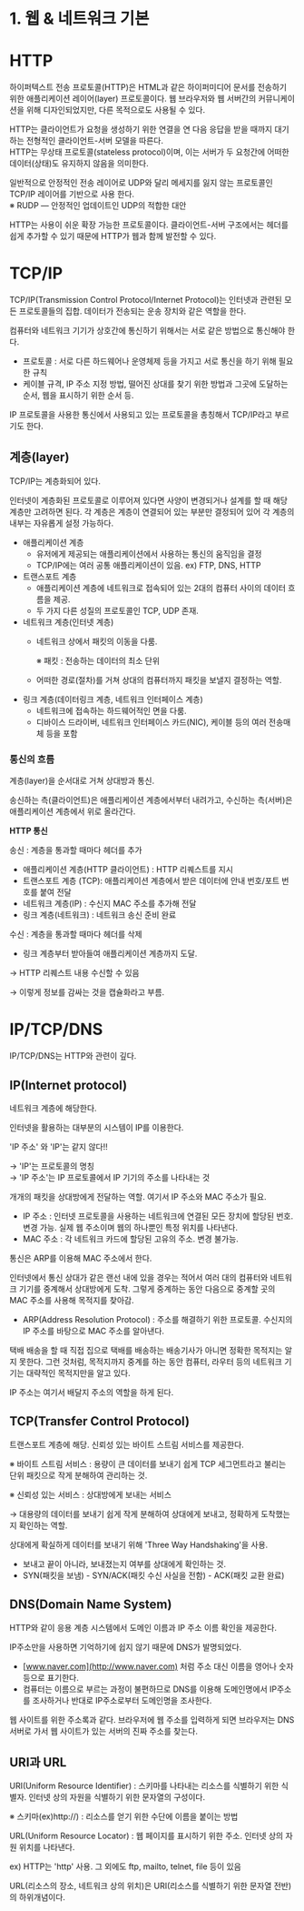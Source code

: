# 1. 웹 & 네트워크 기본

# HTTP

하이퍼텍스트 전송 프로토콜(HTTP)은 HTML과 같은 하이퍼미디어 문서를 전송하기 위한 애플리케이션 레이어(layer) 프로토콜이다. 웹 브라우저와 웹 서버간의 커뮤니케이션을 위해 디자인되었지만, 다른 목적으로도 사용될 수 있다.    

HTTP는 클라이언트가 요청을 생성하기 위한 연결을 연 다음 응답을 받을 때까지 대기하는 전형적인 클라이언트-서버 모델을 따른다.    
HTTP는 무상태 프로토콜(stateless protocol)이며, 이는 서버가 두 요청간에 어떠한 데이터(상태)도 유지하지 않음을 의미한다.    

일반적으로 안정적인 전송 레이어로 UDP와 달리 메세지를 잃지 않는 프로토콜인 TCP/IP 레이어를 기반으로 사용 한다.   
※ RUDP — 안정적인 업데이트인 UDP의 적합한 대안   

HTTP는 사용이 쉬운 확장 가능한 프로토콜이다. 클라이언트-서버 구조에서는 헤더를 쉽게 추가할 수 있기 때문에 HTTP가 웹과 함께 발전할 수 있다. 



# TCP/IP

TCP/IP(Transmission Control Protocol/Internet Protocol)는 인터넷과 관련된 모든 프로토콜들의 집합. 데이터가 전송되는 운송 장치와 같은 역할을 한다. 

컴퓨터와 네트워크 기기가 상호간에 통신하기 위해서는 서로 같은 방법으로 통신해야 한다.

- 프로토콜 : 서로 다른 하드웨어나 운영체제 등을 가지고 서로 통신을 하기 위해 필요한 규칙
- 케이블 규격, IP 주소 지정 방법, 떨어진 상대를 찾기 위한 방법과 그곳에 도달하는 순서, 웹을 표시하기 위한 순서 등.

IP 프로토콜을 사용한 통신에서 사용되고 있는 프로토콜을 총칭해서 TCP/IP라고 부르기도 한다.



## 계층(layer)

TCP/IP는 계층화되어 있다. 

인터넷이 계층화된 프로토콜로 이루어져 있다면 사양이 변경되거나 설계를 할 때 해당 계층만 고려하면 된다. 각 계층은 계층이 연결되어 있는 부분만 결정되어 있어 각 계층의 내부는 자유롭게 설정 가능하다. 

- 애플리케이션 계층
    - 유저에게 제공되는 애플리케이션에서 사용하는 통신의 움직임을 결정
    - TCP/IP에는 여러 공통 애플리케이션이 있음. ex) FTP, DNS, HTTP
- 트랜스포트 계층
    - 애플리케이션 계층에 네트워크로 접속되어 있는 2대의 컴퓨터 사이의 데이터 흐름을 제공.
    - 두 가지 다른 성질의 프로토콜인 TCP, UDP 존재.
- 네트워크 계층(인터넷 계층)
    - 네트워크 상에서 패킷의 이동을 다룸.

        ※ 패킷 : 전송하는 데이터의 최소 단위

    - 어떠한 경로(절차)를 거쳐 상대의 컴퓨터까지 패킷을 보낼지 결정하는 역할.
- 링크 계층(데이터링크 계층, 네트워크 인터페이스 계층)
    - 네트워크에 접속하는 하드웨어적인 면을 다룸.
    - 디바이스 드라이버, 네트워크 인터페이스 카드(NIC), 케이블 등의 여러 전송매체 등을 포함


### 통신의 흐름

계층(layer)을 순서대로 거쳐 상대방과 통신.

송신하는 측(클라이언트)은 애플리케이션 계층에서부터 내려가고, 수신하는 측(서버)은 애플리케이션 계층에서 위로 올라간다.



**HTTP 통신**

송신 : 계층을 통과할 때마다 헤더를 추가

- 애플리케이션 계층(HTTP 클라이언트) : HTTP 리퀘스트를 지시
- 트랜스포트 계층 (TCP): 애플리케이션 계층에서 받은 데이터에 안내 번호/포트 번호를 붙여 전달
- 네트워크 계층(IP) : 수신지 MAC 주소를 추가해 전달
- 링크 계층(네트워크) : 네트워크 송신 준비 완료

수신 : 계층을 통과할 때마다 헤더를 삭제

- 링크 계층부터 받아들여 애플리케이션 계층까지 도달.

→ HTTP 리퀘스트 내용 수신할 수 있음

→ 이렇게 정보를 감싸는 것을 캡슐화라고 부름.



# IP/TCP/DNS

IP/TCP/DNS는 HTTP와 관련이 깊다.   


## IP(Internet protocol)

네트워크 계층에 해당한다.

인터넷을 활용하는 대부분의 시스템이 IP를 이용한다.

'IP 주소' 와 'IP'는 같지 않다!!

→ 'IP'는 프로토콜의 명칭   
→ 'IP 주소'는 IP 프로토콜에서 IP 기기의 주소를 나타내는 것

개개의 패킷을 상대방에게 전달하는 역할. 여기서 IP 주소와 MAC 주소가 필요.

- IP 주소 : 인터넷 프로토콜을 사용하는 네트워크에 연결된 모든 장치에 할당된 번호. 변경 가능.
            실제 웹 주소이며 웹의 하나뿐인 특정 위치를 나타낸다. 
- MAC 주소 : 각 네트워크 카드에 할당된 고유의 주소. 변경 불가능.

통신은 ARP를 이용해 MAC 주소에서 한다.

인터넷에서 통신 상대가 같은 랜선 내에 있을 경우는 적어서 여러 대의 컴퓨터와 네트워크 기기를 중계해서 상대방에게 도착. 그렇게 중계하는 동안 다음으로 중계할 곳의 MAC 주소를 사용해 목적지를 찾아감.

- ARP(Address Resolution Protocol) : 주소를 해결하기 위한 프로토콜. 수신지의 IP 주소를 바탕으로 MAC 주소를 알아낸다.

택배 배송을 할 때 직접 집으로 택배를 배송하는 배송기사가 아니면 정확한 목적지는 알지 못한다. 그런 것처럼, 목적지까지 중계를 하는 동안 컴퓨터, 라우터 등의 네트워크 기기는 대략적인 목적지만을 알고 있다.  

IP 주소는 여기서 배달지 주소의 역할을 하게 된다. 



## TCP(Transfer Control Protocol)

트랜스포트 계층에 해당. 신뢰성 있는 바이트 스트림 서비스를 제공한다.    

※ 바이트 스트림 서비스 : 용량이 큰 데이터를 보내기 쉽게 TCP 세그먼트라고 불리는 단위 패킷으로 작게 분해하여 관리하는 것.

※ 신뢰성 있는 서비스 : 상대방에게 보내는 서비스

→ 대용량의 데이터를 보내기 쉽게 작게 분해하여 상대에게 보내고, 정확하게 도착했는지 확인하는 역할.

상대에게 확실하게 데이터를 보내기 위해 'Three Way Handshaking'을 사용.

- 보내고 끝이 아니라, 보내졌는지 여부를 상대에게 확인하는 것.
- SYN(패킷을 보냄) - SYN/ACK(패킷 수신 사실을 전함) - ACK(패킷 교환 완료)



## DNS(Domain Name System)


HTTP와 같이 응용 계층 시스템에서 도메인 이름과 IP 주소 이름 확인을 제공한다. 

IP주소만을 사용하면 기억하기에 쉽지 않기 때문에 DNS가 발명되었다.   

- [www.naver.com](http://www.naver.com) 처럼 주소 대신 이름을 영어나 숫자 등으로 표기한다. 
- 컴퓨터는 이름으로 부르는 과정이 불편하므로 DNS를 이용해 도메인명에서 IP주소를 조사하거나 반대로 IP주소로부터 도메인명을 조사한다.


웹 사이트를 위한 주소록과 같다. 브라우저에 웹 주소를 입력하게 되면 브라우저는 DNS 서버로 가서 웹 사이트가 있는 서버의 진짜 주소를 찾는다.   



## URI과 URL

URI(Uniform Resource Identifier) : 스키마를 나타내는 리소스를 식별하기 위한 식별자. 인터넷 상의 자원을 식별하기 위한 문자열의 구성이다. 

※ 스키마(ex)http://) : 리소스를 얻기 위한 수단에 이름을 붙이는 방법

URL(Uniform Resource Locator) : 웹 페이지를 표시하기 위한 주소. 인터넷 상의 자원 위치를 나타낸다.

ex) HTTP는 'http' 사용. 그 외에도 ftp, mailto, telnet, file 등이 있음

URL(리소스의 장소, 네트워크 상의 위치)은 URI(리소스를 식별하기 위한 문자열 전반)의 하위개념이다.

